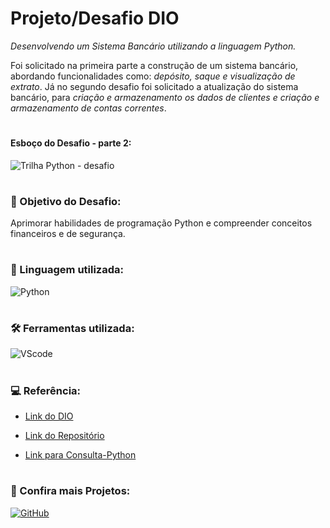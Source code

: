 
# Projeto/Desafio DIO

*Desenvolvendo um Sistema Bancário utilizando a linguagem Python.*

Foi solicitado na primeira parte a construção de um sistema bancário, abordando funcionalidades como: *depósito, saque e visualização de extrato*. Já no segundo desafio foi solicitado a atualização do sistema bancário, para *criação e armazenamento os dados de clientes e criação e armazenamento de contas correntes*.
# 
#### Esboço do Desafio - parte 2:
![Trilha Python - desafio](https://github.com/JessicaSouza247/Desafio-Sistema-Bancario-Python/assets/166530012/6b595beb-a5da-4f6b-8b08-a5ffb195bde9)

#

### 📌 Objetivo do Desafio:

Aprimorar habilidades de programação Python e compreender conceitos financeiros e de segurança.
#

### 💬 Linguagem utilizada:

![Python](https://img.shields.io/badge/Python-3776AB?style=for-the-badge&logo=python&logoColor=white)
#

### 🛠️ Ferramentas utilizada:

![VScode](https://img.shields.io/badge/Visual_Studio_Code-0078D4?style=for-the-badge&logo=visual%20studio%20code&logoColor=white)
#

### 💻 Referência:
- [Link do DIO](https://web.dio.me/)

- [Link do Repositório](https://github.com/digitalinnovationone/trilha-python-dio)

- [Link para Consulta-Python](https://www.w3schools.com/python/default.asp)
#

### 🔎 Confira mais Projetos: 

[![GitHub](https://img.shields.io/badge/GitHub-0078D4?style=for-the-badge&logo=github&logoColor=white)](https://github.com/JessicaSouza247)
